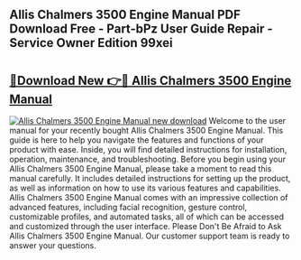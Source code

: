 ## Allis Chalmers 3500 Engine Manual PDF Download Free - Part-bPz User Guide Repair - Service Owner Edition 99xei

# <h2><a href="http://bc9239.oget.top/?id=Allis+Chalmers+3500+Engine+Manual">🔗Download New 👉🔴 Allis Chalmers 3500 Engine Manual</a></h2>

[![Allis Chalmers 3500 Engine Manual new download](https://i.imgur.com/5g1atiW.png)](http://bc9239.oget.top/?id=Allis+Chalmers+3500+Engine+Manual)
Welcome to the user manual for your recently bought Allis Chalmers 3500 Engine Manual. This guide is here to help you navigate the features and functions of your product with ease. Inside, you will find detailed instructions for installation, operation, maintenance, and troubleshooting. Before you begin using your Allis Chalmers 3500 Engine Manual, please take a moment to read this manual carefully. It includes detailed instructions for setting up the product, as well as information on how to use its various features and capabilities. Allis Chalmers 3500 Engine Manual comes with an impressive collection of advanced features, including facial recognition, gesture control, customizable profiles, and automated tasks, all of which can be accessed and customized through the user interface. Please Don't Be Afraid to Ask Allis Chalmers 3500 Engine Manual. Our customer support team is ready to answer your questions.
